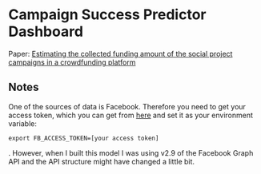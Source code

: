 # Campaign Success Predictor Dashboard

Paper: [Estimating the collected funding amount of the social project campaigns in a crowdfunding platform](https://ieeexplore.ieee.org/document/8355046/)

## Notes
One of the sources of data is Facebook. Therefore you need to get your access token, which you can get from [here](https://developers.facebook.com/tools/explorer/) and set it as your environment variable:

```export FB_ACCESS_TOKEN=[your access token]```

. However, when I built this model I was using v2.9 of the Facebook Graph API and the API structure might have changed a little bit.